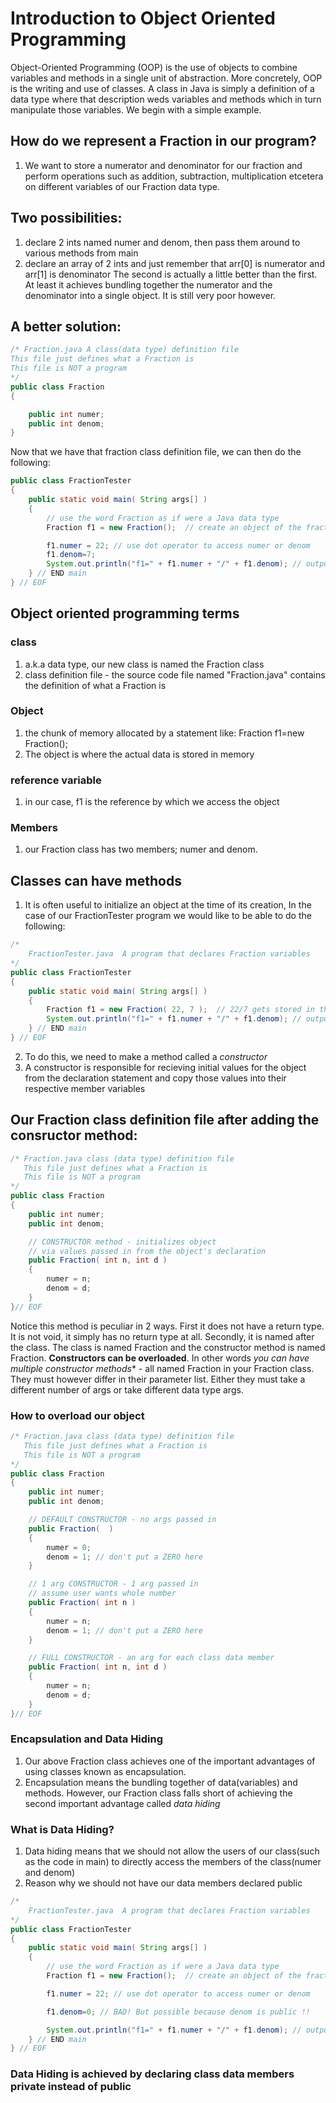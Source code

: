 # Introduction to Object Oriented Programming
Object-Oriented Programming (OOP) is the use of objects to combine variables and methods in a single unit of abstraction. More concretely, OOP is the writing and use of classes. A class in Java is simply a definition of a data type where that description weds variables and methods which in turn manipulate those variables. We begin with a simple example. 
## How do we represent a Fraction in our program?
1. We want to store a numerator and denominator for our fraction and perform operations such as addition, subtraction, multiplication etcetera on different variables of our Fraction data type.
## Two possibilities:
1. declare 2 ints named numer and denom, then pass them around to various methods from main
2. declare an array of 2 ints and just remember that arr[0] is numerator and arr[1] is denominator
The second is actually a little better than the first. At least it achieves bundling together the numerator and the denominator into a single object. It is still very poor however.
## A better solution:
```java
/* Fraction.java A class(data type) definition file
This file just defines what a Fraction is
This file is NOT a program
*/
public class Fraction
{

    public int numer;
    public int denom;
}
```
Now that we have that fraction class definition file, we can then do the following:
```java
public class FractionTester
{
	public static void main( String args[] )
	{
		// use the word Fraction as if were a Java data type
		Fraction f1 = new Fraction();  // create an object of the fraction type

		f1.numer = 22; // use dot operator to access numer or denom
		f1.denom=7;
		System.out.println("f1=" + f1.numer + "/" + f1.denom); // outputs: "f1=22/7"
	} // END main
} // EOF
```
## Object oriented programming terms

### class
1. a.k.a data type, our new class is named the Fraction class
2. class definition file - the source code file named "Fraction.java" contains the definition of what a Fraction is

### Object
1. the chunk of memory allocated by a statement like: Fraction f1=new Fraction();
2. The object is where the actual data is stored in memory
### reference variable
1. in our case, f1 is the reference by which we access the object
### Members
1. our Fraction class has two members; numer and denom.
## Classes can have methods
1. It is often useful to initialize an object at the time of its creation, In the case of our FractionTester program we would like to be able to do the following:
```java
/*
	FractionTester.java  A program that declares Fraction variables
*/
public class FractionTester
{
	public static void main( String args[] )
	{
		Fraction f1 = new Fraction( 22, 7 );  // 22/7 gets stored in the object
		System.out.println("f1=" + f1.numer + "/" + f1.denom); // outputs: "f1=22/7"
	} // END main
} // EOF


```
2. To do this, we need to make a method called a *constructor*
3. A constructor is responsible for recieving initial values for the object from the declaration statement and copy those values into their respective member variables
## Our Fraction class definition file after adding the consructor method:
```java
/* Fraction.java class (data type) definition file
   This file just defines what a Fraction is
   This file is NOT a program
*/
public class Fraction
{
	public int numer;
	public int denom;

	// CONSTRUCTOR method - initializes object
	// via values passed in from the object's declaration
	public Fraction( int n, int d )
	{
		numer = n;
		denom = d;
	}
}// EOF

```
Notice this method is peculiar in 2 ways. First it does not have a return type. It is not void, it simply has no return type at all. Secondly, it is named after the class. The class is named Fraction and the constructor method is named Fraction. **Constructors  can be overloaded**. In other words *you can have multiple constructor methods** - all named Fraction in your Fraction class. They must however differ in their parameter list. Either they must take a different number of args or take different data type args.
### How to overload our object
```java
/* Fraction.java class (data type) definition file
   This file just defines what a Fraction is
   This file is NOT a program
*/
public class Fraction
{
	public int numer;
	public int denom;

	// DEFAULT CONSTRUCTOR - no args passed in
	public Fraction(  )
	{
		numer = 0;
		denom = 1; // don't put a ZERO here
	}

	// 1 arg CONSTRUCTOR - 1 arg passed in
	// assume user wants whole number
	public Fraction( int n )
	{
		numer = n;
		denom = 1; // don't put a ZERO here
	}

	// FULL CONSTRUCTOR - an arg for each class data member
	public Fraction( int n, int d )
	{
		numer = n;
		denom = d;
	}
}// EOF
```
### Encapsulation and Data Hiding
1. Our above Fraction class achieves one of the important advantages of using classes known as encapsulation.
2. Encapsulation means the bundling together of data(variables) and methods. However, our Fraction class falls short of achieving the second important advantage called *data hiding*
### What is Data Hiding?
1. Data hiding means that we should not allow the users of our class(such as the code in main) to directly access the members of the class(numer and denom)
2. Reason why we should not have our data members declared public
```java
/*
	FractionTester.java  A program that declares Fraction variables
*/
public class FractionTester
{
	public static void main( String args[] )
	{
		// use the word Fraction as if were a Java data type
		Fraction f1 = new Fraction();  // create an object of the fraction type

		f1.numer = 22; // use dot operator to access numer or denom

		f1.denom=0; // BAD! But possible because denom is public !!

		System.out.println("f1=" + f1.numer + "/" + f1.denom); // outputs: "f1=22/7"
	} // END main
} // EOF
```
### Data Hiding is achieved by declaring class data members private instead of public
